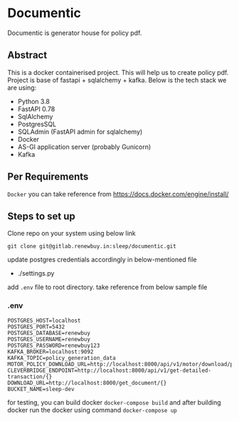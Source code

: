 # Documentic

Documentic is generator house for policy pdf.

## Abstract

This is a docker containerised project. This will help us to create policy pdf. Project is base of fastapi +
sqlalchemy + kafka.
Below is the tech stack we are using:

- Python 3.8
- FastAPI 0.78
- SqlAlchemy
- PostgresSQL
- SQLAdmin (FastAPI admin for sqlalchemy)
- Docker
- AS-GI application server (probably Gunicorn)
- Kafka

## Per Requirements

``Docker`` you can take reference from https://docs.docker.com/engine/install/

## Steps to set up

Clone repo on your system using below link

``
git clone git@gitlab.renewbuy.in:sleep/documentic.git
``

update postgres credentials accordingly in below-mentioned file

- ./settings.py

add ``.env`` file to root directory. take reference from below sample file

### .env

```
POSTGRES_HOST=localhost
POSTGRES_PORT=5432
POSTGRES_DATABASE=renewbuy
POSTGRES_USERNAME=renewbuy
POSTGRES_PASSWORD=renewbuy123
KAFKA_BROKER=localhost:9092
KAFKA_TOPIC=policy_generation_data
MOTOR_POLICY_DOWNLOAD_URL=http://localhost:8000/api/v1/motor/download/policy/{}
CLEVERBRIDGE_ENDPOINT=http://localhost:8000/api/v1/get-detailed-transaction/{}
DOWNLOAD_URL=http://localhost:8000/get_document/{}
BUCKET_NAME=sleep-dev
```

for testing, you can build docker ``docker-compose build`` and after building docker run the docker using
command ``docker-compose up``
